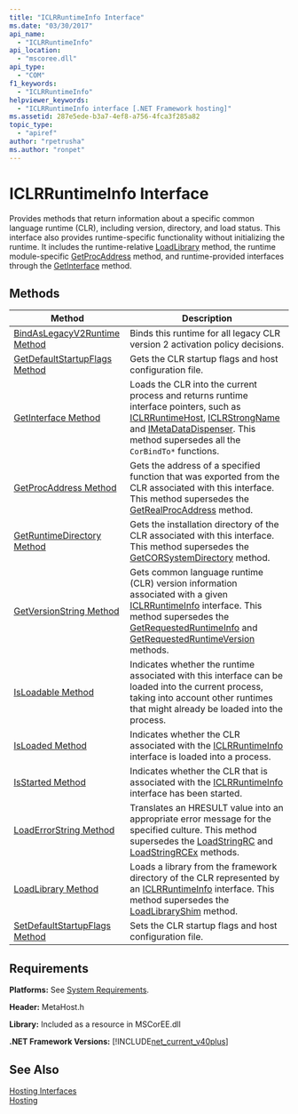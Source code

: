 ```yaml
---
title: "ICLRRuntimeInfo Interface"
ms.date: "03/30/2017"
api_name: 
  - "ICLRRuntimeInfo"
api_location: 
  - "mscoree.dll"
api_type: 
  - "COM"
f1_keywords: 
  - "ICLRRuntimeInfo"
helpviewer_keywords: 
  - "ICLRRuntimeInfo interface [.NET Framework hosting]"
ms.assetid: 287e5ede-b3a7-4ef8-a756-4fca3f285a82
topic_type: 
  - "apiref"
author: "rpetrusha"
ms.author: "ronpet"
---
```

# ICLRRuntimeInfo Interface
Provides methods that return information about a specific common language runtime (CLR), including version, directory, and load status. This interface also provides runtime-specific functionality without initializing the runtime. It includes the runtime-relative [LoadLibrary](../../../../docs/framework/unmanaged-api/hosting/iclrruntimeinfo-loadlibrary-method.md) method, the runtime module-specific [GetProcAddress](../../../../docs/framework/unmanaged-api/hosting/iclrruntimeinfo-getprocaddress-method.md) method, and runtime-provided interfaces through the [GetInterface](../../../../docs/framework/unmanaged-api/hosting/iclrruntimeinfo-getinterface-method.md) method.  
  
## Methods  
  
|Method|Description|  
|------------|-----------------|  
|[BindAsLegacyV2Runtime Method](../../../../docs/framework/unmanaged-api/hosting/iclrruntimeinfo-bindaslegacyv2runtime-method.md)|Binds this runtime for all legacy CLR version 2 activation policy decisions.|  
|[GetDefaultStartupFlags Method](../../../../docs/framework/unmanaged-api/hosting/iclrruntimeinfo-getdefaultstartupflags-method.md)|Gets the CLR startup flags and host configuration file.|  
|[GetInterface Method](../../../../docs/framework/unmanaged-api/hosting/iclrruntimeinfo-getinterface-method.md)|Loads the CLR into the current process and returns runtime interface pointers, such as [ICLRRuntimeHost](../../../../docs/framework/unmanaged-api/hosting/iclrruntimehost-interface.md), [ICLRStrongName](../../../../docs/framework/unmanaged-api/hosting/iclrstrongname-interface.md) and [IMetaDataDispenser](../../../../docs/framework/unmanaged-api/metadata/imetadatadispenser-interface.md). This method supersedes all the `CorBindTo*` functions.|  
|[GetProcAddress Method](../../../../docs/framework/unmanaged-api/hosting/iclrruntimeinfo-getprocaddress-method.md)|Gets the address of a specified function that was exported from the CLR associated with this interface. This method supersedes the [GetRealProcAddress](../../../../docs/framework/unmanaged-api/hosting/getrealprocaddress-function.md) method.|  
|[GetRuntimeDirectory Method](../../../../docs/framework/unmanaged-api/hosting/iclrruntimeinfo-getruntimedirectory-method.md)|Gets the installation directory of the CLR associated with this interface. This method supersedes the [GetCORSystemDirectory](../../../../docs/framework/unmanaged-api/hosting/getcorsystemdirectory-function.md) method.|  
|[GetVersionString Method](../../../../docs/framework/unmanaged-api/hosting/iclrruntimeinfo-getversionstring-method.md)|Gets common language runtime (CLR) version information associated with a given [ICLRRuntimeInfo](../../../../docs/framework/unmanaged-api/hosting/iclrruntimeinfo-interface.md) interface. This method supersedes the [GetRequestedRuntimeInfo](../../../../docs/framework/unmanaged-api/hosting/getrequestedruntimeinfo-function.md) and [GetRequestedRuntimeVersion](../../../../docs/framework/unmanaged-api/hosting/getrequestedruntimeversion-function.md) methods.|  
|[IsLoadable Method](../../../../docs/framework/unmanaged-api/hosting/iclrruntimeinfo-isloadable-method.md)|Indicates whether the runtime associated with this interface can be loaded into the current process, taking into account other runtimes that might already be loaded into the process.|  
|[IsLoaded Method](../../../../docs/framework/unmanaged-api/hosting/iclrruntimeinfo-isloaded-method.md)|Indicates whether the CLR associated with the [ICLRRuntimeInfo](../../../../docs/framework/unmanaged-api/hosting/iclrruntimeinfo-interface.md) interface is loaded into a process.|  
|[IsStarted Method](../../../../docs/framework/unmanaged-api/hosting/iclrruntimeinfo-isstarted-method.md)|Indicates whether the CLR that is associated with the [ICLRRuntimeInfo](../../../../docs/framework/unmanaged-api/hosting/iclrruntimeinfo-interface.md) interface has been started.|  
|[LoadErrorString Method](../../../../docs/framework/unmanaged-api/hosting/iclrruntimeinfo-loaderrorstring-method.md)|Translates an HRESULT value into an appropriate error message for the specified culture. This method supersedes the [LoadStringRC](../../../../docs/framework/unmanaged-api/hosting/loadstringrc-function.md) and [LoadStringRCEx](../../../../docs/framework/unmanaged-api/hosting/loadstringrcex-function.md) methods.|  
|[LoadLibrary Method](../../../../docs/framework/unmanaged-api/hosting/iclrruntimeinfo-loadlibrary-method.md)|Loads a library from the framework directory of the CLR represented by an [ICLRRuntimeInfo](../../../../docs/framework/unmanaged-api/hosting/iclrruntimeinfo-interface.md) interface. This method supersedes the [LoadLibraryShim](../../../../docs/framework/unmanaged-api/hosting/loadlibraryshim-function.md) method.|  
|[SetDefaultStartupFlags Method](../../../../docs/framework/unmanaged-api/hosting/iclrruntimeinfo-setdefaultstartupflags-method.md)|Sets the CLR startup flags and host configuration file.|  
  
## Requirements  
 **Platforms:** See [System Requirements](../../../../docs/framework/get-started/system-requirements.md).  
  
 **Header:** MetaHost.h  
  
 **Library:** Included as a resource in MSCorEE.dll  
  
 **.NET Framework Versions:** [!INCLUDE[net_current_v40plus](../../../../includes/net-current-v40plus-md.md)]  
  
## See Also  
 [Hosting Interfaces](../../../../docs/framework/unmanaged-api/hosting/hosting-interfaces.md)  
 [Hosting](../../../../docs/framework/unmanaged-api/hosting/index.md)
